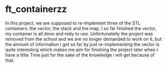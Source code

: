# ft_containerzz
In this project, we are supposed to re-implement three of the STL containers: the vector, the stack and the map, I so far finished the vector, my container is all done and redy to use. Unfortunatelly the project was removed from the school and we are no longer demanded to work on it, but the amount of information i got so far by just re-implementing the vector is quite interesting which makes me aim for finishing the project later when I have a little Time just for the sake of the knowledge i will get because of that.
